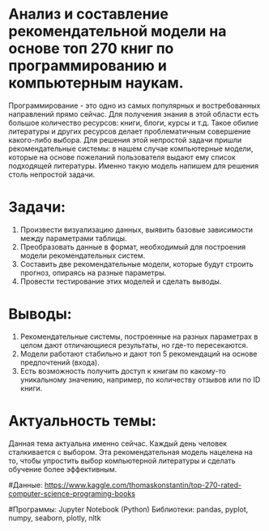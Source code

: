 # Анализ и составление рекомендательной модели на основе топ 270 книг по программированию и компьютерным наукам.

Программирование - это одно из самых популярных и востребованных направлений прямо сейчас. Для получения знания в этой области есть большое количество ресурсов: книги, блоги, курсы и т.д. Такое обилие литературы и других ресурсов делает проблематичным совершение какого-либо выбора. Для решения этой непростой задачи пришли рекомендательные системы: в нашем случае компьютерные модели, которые на основе пожеланий пользователя выдают ему список подходящей литературы. Именно такую модель  напишем для решения столь непростой задачи.

# Задачи:
1. Произвести визуализацию данных, выявить базовые зависимости между параметрами таблицы.
2. Преобразовать данные в формат, необходимый для построения модели рекомендательных систем.
3. Составить две рекомендательные модели, которые будут строить прогноз, опираясь на разные параметры.
4. Провести тестирование этих моделей и сделать выводы.

# Выводы:
1. Рекомендательные системы, построенные на разных параметрах в целом дают отличающиеся результаты, но где-то пересекаются.
2. Модели работают стабильно и дают топ 5 рекомендаций на основе предпочтений (входа).
3. Есть возможность получить доступ к книгам по какому-то уникальному значению, например, по количеству отзывов или по ID книги.

# Актуальность темы:
Данная тема актуальна именно сейчас. Каждый день человек сталкивается с выбором. Эта рекомендательная модель нацелена на то, чтобы упростить выбор компьютерной литературы и сделать обучение более эффективным.

#Данные: 
https://www.kaggle.com/thomaskonstantin/top-270-rated-computer-science-programing-books 

#Программы:
Jupyter Notebook (Python)
Библиотеки: pandas, pyplot, numpy, seaborn, plotly, nltk
